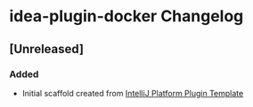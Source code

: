 <!-- Keep a Changelog guide -> https://keepachangelog.com -->

# idea-plugin-docker Changelog

## [Unreleased]
### Added
- Initial scaffold created from [IntelliJ Platform Plugin Template](https://github.com/JetBrains/intellij-platform-plugin-template)
